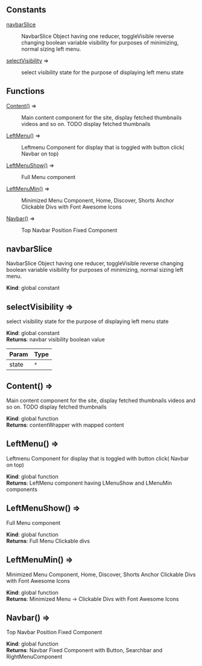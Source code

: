 ## Constants

<dl>
<dt><a href="#navbarSlice">navbarSlice</a></dt>
<dd><p>NavbarSlice Object having one reducer, toggleVisible reverse changing boolean variable
 visibility for purposes of minimizing, normal sizing left menu.</p>
</dd>
<dt><a href="#selectVisibility">selectVisibility</a> ⇒</dt>
<dd><p>select visibility state for the purpose of displaying left menu state</p>
</dd>
</dl>

## Functions

<dl>
<dt><a href="#Content">Content()</a> ⇒</dt>
<dd><p>Main content component for the site, display fetched thumbnails videos and so on.
TODO display fetched thumbnails</p>
</dd>
<dt><a href="#LeftMenu">LeftMenu()</a> ⇒</dt>
<dd><p>Leftmenu Component for display that is toggled with button click( Navbar on top)</p>
</dd>
<dt><a href="#LeftMenuShow">LeftMenuShow()</a> ⇒</dt>
<dd><p>Full Menu component</p>
</dd>
<dt><a href="#LeftMenuMin">LeftMenuMin()</a> ⇒</dt>
<dd><p>Minimized Menu Component, Home, Discover, Shorts Anchor Clickable Divs with Font Awesome Icons</p>
</dd>
<dt><a href="#Navbar">Navbar()</a> ⇒</dt>
<dd><p>Top Navbar Position Fixed Component</p>
</dd>
</dl>

<a name="navbarSlice"></a>

## navbarSlice
NavbarSlice Object having one reducer, toggleVisible reverse changing boolean variable
 visibility for purposes of minimizing, normal sizing left menu.

**Kind**: global constant  
<a name="selectVisibility"></a>

## selectVisibility ⇒
select visibility state for the purpose of displaying left menu state

**Kind**: global constant  
**Returns**: navbar visibility boolean value  

| Param | Type |
| --- | --- |
| state | <code>\*</code> | 

<a name="Content"></a>

## Content() ⇒
Main content component for the site, display fetched thumbnails videos and so on.
TODO display fetched thumbnails

**Kind**: global function  
**Returns**: contentWrapper with mapped content  
<a name="LeftMenu"></a>

## LeftMenu() ⇒
Leftmenu Component for display that is toggled with button click( Navbar on top)

**Kind**: global function  
**Returns**: LeftMenu component having LMenuShow and LMenuMin components  
<a name="LeftMenuShow"></a>

## LeftMenuShow() ⇒
Full Menu component

**Kind**: global function  
**Returns**: Full Menu Clickable divs  
<a name="LeftMenuMin"></a>

## LeftMenuMin() ⇒
Minimized Menu Component, Home, Discover, Shorts Anchor Clickable Divs with Font Awesome Icons

**Kind**: global function  
**Returns**: Minimized Menu -> Clickable Divs with Font Awesome Icons  
<a name="Navbar"></a>

## Navbar() ⇒
Top Navbar Position Fixed Component

**Kind**: global function  
**Returns**: Navbar Fixed Component with Button, Searchbar and RightMenuComponent  
